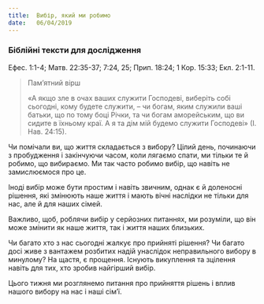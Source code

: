 ```yaml
---
title:  Вибір, який ми робимо
date:   06/04/2019
---
```


### Біблійні тексти для дослідження
Ефес. 1:1-4; Матв. 22:35-37; 7:24, 25; Прип. 18:24; 1 Кор. 15:33; Екл. 2:1-11.

> <p>Пам’ятний вірш</p>
> «А якщо зле в очах ваших служити Господеві, виберіть собі сьогодні, кому будете служити, – чи богам, яким служили ваші батьки, що по тому боці Річки, та чи богам аморейським, що ви сидите в їхньому краї. А я та дім мій будемо служити Господеві» (І. Нав. 24:15).

Чи помічали ви, що життя складається з вибору? Цілий день, починаючи з пробудження і закінчуючи часом, коли лягаємо спати, ми тільки те й робимо, що вибираємо. Ми так часто робимо вибір, що навіть не замислюємося про це.

Іноді вибір може бути простим і навіть звичним, однак є й доленосні рішення, які змінюють наше життя і мають вічні наслідки не тільки для нас, але й для наших сімей.

Важливо, щоб, роблячи вибір у серйозних питаннях, ми розуміли, що він може змінити як наше життя, так і життя наших близьких.

Чи багато хто з нас сьогодні жалкує про прийняті рішення? Чи багато досі живе з вантажем розбитих надій унаслідок неправильного вибору в минулому? На щастя, є прощення. Існують викуплення та зцілення навіть для тих, хто зробив найгірший вибір.

Цього тижня ми розглянемо питання про прийняття рішень і вплив нашого вибору на нас і наші сім’ї.